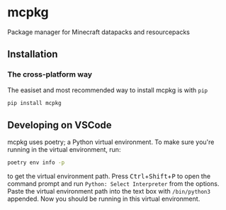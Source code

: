 # mcpkg

Package manager for Minecraft datapacks and resourcepacks

## Installation

### The cross-platform way

The easiset and most recommended way to install mcpkg is with `pip`

```sh
pip install mcpkg
```

## Developing on VSCode

mcpkg uses poetry; a Python virtual environment. To make sure you're running in the virtual environment, run:

```sh
poetry env info -p
```

to get the virtual environment path. Press <kbd>Ctrl</kbd>+<kbd>Shift</kbd>+<kbd>P</kbd> to open the command prompt and run `Python: Select Interpreter` from the options. Paste the virtual environment path into the text box with `/bin/python3` appended. Now you should be running in this virtual environment.
